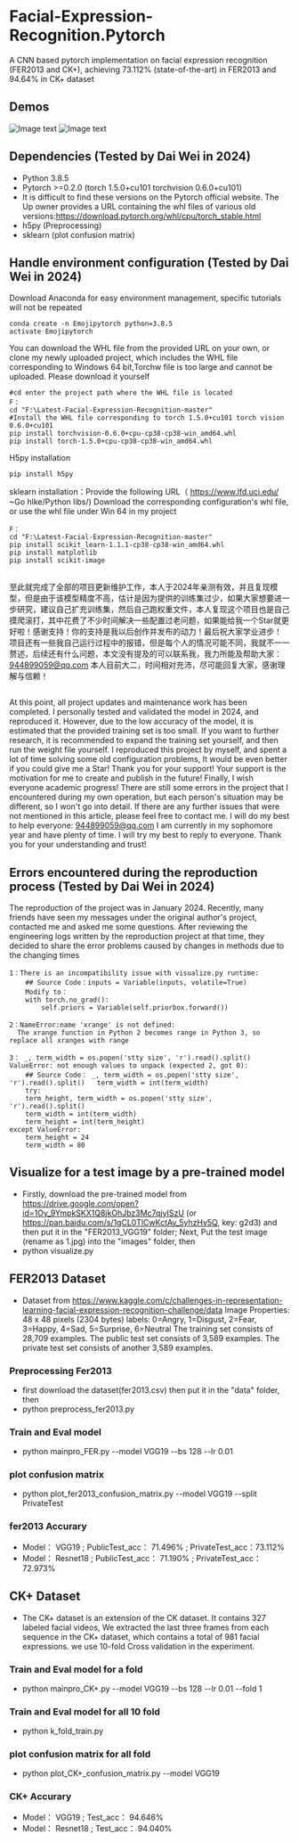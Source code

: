 # Facial-Expression-Recognition.Pytorch
A CNN based pytorch implementation on facial expression recognition (FER2013 and CK+), achieving 73.112% (state-of-the-art) in FER2013 and 94.64% in CK+ dataset

## Demos ##
![Image text](https://raw.githubusercontent.com/WuJie1010/Facial-Expression-Recognition.Pytorch/master/demo/1.png)
![Image text](https://raw.githubusercontent.com/WuJie1010/Facial-Expression-Recognition.Pytorch/master/demo/2.png)

## Dependencies (Tested by Dai Wei in 2024) ##
- Python 3.8.5
- Pytorch >=0.2.0 (torch 1.5.0+cu101  torchvision 0.6.0+cu101)
- It is difficult to find these versions on the Pytorch official website. The Up owner provides a URL containing the whl files of various old versions:https://download.pytorch.org/whl/cpu/torch_stable.html
- h5py (Preprocessing)
- sklearn (plot confusion matrix)

## Handle environment configuration (Tested by Dai Wei in 2024) ##
Download Anaconda for easy environment management, specific tutorials will not be repeated
```shell script
conda create -n Emojipytorch python=3.8.5
activate Emojipytorch
```
You can download the WHL file from the provided URL on your own, or clone my newly uploaded project, which includes the WHL file corresponding to Windows 64 bit,Torchw file is too large and cannot be uploaded. Please download it yourself
```shell script
#cd enter the project path where the WHL file is located
F：
cd "F:\Latest-Facial-Expression-Recognition-master"
#Install the WHL file corresponding to torch 1.5.0+cu101 torch vision 0.6.0+cu101
pip install torchvision-0.6.0+cpu-cp38-cp38-win_amd64.whl
pip install torch-1.5.0+cpu-cp38-cp38-win_amd64.whl
```
H5py installation
```shell script
pip install h5py
```
sklearn installation：Provide the following URL（ https://www.lfd.uci.edu/ ~Go hlke/Python libs/) Download the corresponding configuration's whl file, or use the whl file under Win 64 in my project
```shell script
F：
cd "F:\Latest-Facial-Expression-Recognition-master"
pip install scikit_learn-1.1.1-cp38-cp38-win_amd64.whl
pip install matplotlib
pip install scikit-image
```
##
至此就完成了全部的项目更新维护工作，本人于2024年亲测有效，并且复现模型，但是由于该模型精度不高，估计是因为提供的训练集过少，如果大家想要进一步研究，建议自己扩充训练集，然后自己跑权重文件，本人复现这个项目也是自己摸爬滚打，其中花费了不少时间解决一些配置过老问题，如果能给我一个Star就更好啦！感谢支持！你的支持是我以后创作并发布的动力！最后祝大家学业进步！
项目还有一些我自己运行过程中的报错，但是每个人的情况可能不同，我就不一一赘述，后续还有什么问题，本文没有提及的可以联系我，我力所能及帮助大家：944899059@qq.com 本人目前大二，时间相对充沛，尽可能回复大家，感谢理解与信赖！
##
##
At this point, all project updates and maintenance work has been completed. I personally tested and validated the model in 2024, and reproduced it. However, due to the low accuracy of the model, it is estimated that the provided training set is too small. If you want to further research, it is recommended to expand the training set yourself, and then run the weight file yourself. I reproduced this project by myself, and spent a lot of time solving some old configuration problems, It would be even better if you could give me a Star! Thank you for your support! Your support is the motivation for me to create and publish in the future! Finally, I wish everyone academic progress!
There are still some errors in the project that I encountered during my own operation, but each person's situation may be different, so I won't go into detail. If there are any further issues that were not mentioned in this article, please feel free to contact me. I will do my best to help everyone: 944899059@qq.com I am currently in my sophomore year and have plenty of time. I will try my best to reply to everyone. Thank you for your understanding and trust!
##

## Errors encountered during the reproduction process (Tested by Dai Wei in 2024) ##
The reproduction of the project was in January 2024. Recently, many friends have seen my messages under the original author's project, contacted me and asked me some questions. After reviewing the engineering logs written by the reproduction project at that time, they decided to share the error problems caused by changes in methods due to the changing times
```shell script
1：There is an incompatibility issue with visualize.py runtime:
    ## Source Code：inputs = Variable(inputs, volatile=True)
    Modify to：
    with torch.no_grad():
    	self.priors = Variable(self.priorbox.forward())
```
```shell script
2：NameError:name 'xrange' is not defined:
  The xrange function in Python 2 becomes range in Python 3, so replace all xranges with range
```
```shell script
3： _, term_width = os.popen('stty size', 'r').read().split() ValueError: not enough values to unpack (expected 2, got 0):
    ## Source Code： _, term_width = os.popen('stty size', 'r').read().split()   term_width = int(term_width)
    try:
    term_height, term_width = os.popen('stty size', 'r').read().split()
    term_width = int(term_width)
    term_height = int(term_height)
except ValueError:
    term_height = 24
    term_width = 80
```
## Visualize for a test image by a pre-trained model ##
- Firstly, download the pre-trained model from https://drive.google.com/open?id=1Oy_9YmpkSKX1Q8jkOhJbz3Mc7qjyISzU (or https://pan.baidu.com/s/1gCL0TlCwKctAy_5yhzHy5Q,  key: g2d3) and then put it in the "FER2013_VGG19" folder; Next, Put the test image (rename as 1.jpg) into the "images" folder, then 
- python visualize.py

## FER2013 Dataset ##
- Dataset from https://www.kaggle.com/c/challenges-in-representation-learning-facial-expression-recognition-challenge/data
Image Properties: 48 x 48 pixels (2304 bytes)
labels: 0=Angry, 1=Disgust, 2=Fear, 3=Happy, 4=Sad, 5=Surprise, 6=Neutral
The training set consists of 28,709 examples. The public test set consists of 3,589 examples. The private test set consists of another 3,589 examples.

### Preprocessing Fer2013 ###
- first download the dataset(fer2013.csv) then put it in the "data" folder, then
- python preprocess_fer2013.py

### Train and Eval model ###
- python mainpro_FER.py --model VGG19 --bs 128 --lr 0.01

### plot confusion matrix ###
- python plot_fer2013_confusion_matrix.py --model VGG19 --split PrivateTest

###              fer2013 Accurary             ###

- Model：    VGG19 ;       PublicTest_acc：  71.496% ;     PrivateTest_acc：73.112%     <Br/>
- Model：   Resnet18 ;     PublicTest_acc：  71.190% ;    PrivateTest_acc：72.973%     

## CK+ Dataset ##
- The CK+ dataset is an extension of the CK dataset. It contains 327 labeled facial videos,
We extracted the last three frames from each sequence in the CK+ dataset, which
contains a total of 981 facial expressions. we use 10-fold Cross validation in the experiment.

### Train and Eval model for a fold ###
- python mainpro_CK+.py --model VGG19 --bs 128 --lr 0.01 --fold 1

### Train and Eval model for all 10 fold ###
- python k_fold_train.py

### plot confusion matrix for all fold ###
- python plot_CK+_confusion_matrix.py --model VGG19

###      CK+ Accurary      ###
- Model：    VGG19 ;       Test_acc：   94.646%   <Br/>
- Model：   Resnet18 ;     Test_acc：   94.040%   

